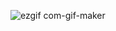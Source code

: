 ![ezgif com-gif-maker](https://user-images.githubusercontent.com/105130035/177077936-135f726c-e2ba-4217-b078-98330ac58feb.gif)
